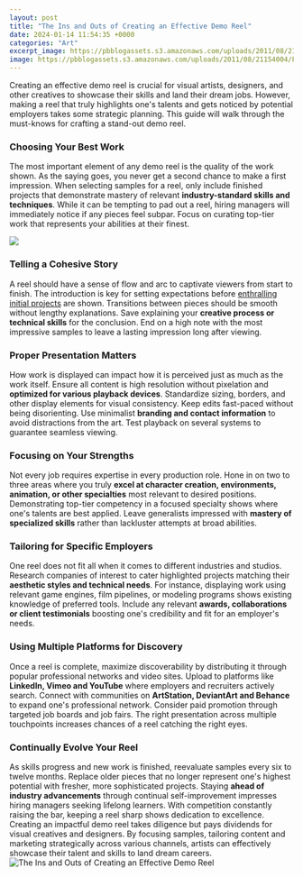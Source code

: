 ```yaml
---
layout: post
title: "The Ins and Outs of Creating an Effective Demo Reel"
date: 2024-01-14 11:54:35 +0000
categories: "Art"
excerpt_image: https://pbblogassets.s3.amazonaws.com/uploads/2011/08/21154004/Final-Cut.jpg
image: https://pbblogassets.s3.amazonaws.com/uploads/2011/08/21154004/Final-Cut.jpg
---
```


Creating an effective demo reel is crucial for visual artists, designers, and other creatives to showcase their skills and land their dream jobs. However, making a reel that truly highlights one's talents and gets noticed by potential employers takes some strategic planning. This guide will walk through the must-knows for crafting a stand-out demo reel.
### Choosing Your Best Work
The most important element of any demo reel is the quality of the work shown. As the saying goes, you never get a second chance to make a first impression. When selecting samples for a reel, only include finished projects that demonstrate mastery of relevant **industry-standard skills and techniques**. While it can be tempting to pad out a reel, hiring managers will immediately notice if any pieces feel subpar. Focus on curating top-tier work that represents your abilities at their finest.  

![](https://i.ytimg.com/vi/VSvBshJD3-g/maxresdefault.jpg)
### Telling a Cohesive Story 
A reel should have a sense of flow and arc to captivate viewers from start to finish. The introduction is key for setting expectations before [enthralling initial projects](https://store.fi.io.vn/collection/dogs) are shown. Transitions between pieces should be smooth without lengthy explanations. Save explaining your **creative process or technical skills** for the conclusion. End on a high note with the most impressive samples to leave a lasting impression long after viewing.
### Proper Presentation Matters
How work is displayed can impact how it is perceived just as much as the work itself. Ensure all content is high resolution without pixelation and **optimized for various playback devices**. Standardize sizing, borders, and other display elements for visual consistency. Keep edits fast-paced without being disorienting. Use minimalist **branding and contact information** to avoid distractions from the art. Test playback on several systems to guarantee seamless viewing.
### Focusing on Your Strengths   
Not every job requires expertise in every production role. Hone in on two to three areas where you truly **excel at character creation, environments, animation, or other specialties** most relevant to desired positions. Demonstrating top-tier competency in a focused specialty shows where one's talents are best applied. Leave generalists impressed with **mastery of specialized skills** rather than lackluster attempts at broad abilities.  
### Tailoring for Specific Employers
One reel does not fit all when it comes to different industries and studios. Research companies of interest to cater highlighted projects matching their **aesthetic styles and technical needs**. For instance, displaying work using relevant game engines, film pipelines, or modeling programs shows existing knowledge of preferred tools. Include any relevant **awards, collaborations or client testimonials** boosting one's credibility and fit for an employer's needs.
### Using Multiple Platforms for Discovery
Once a reel is complete, maximize discoverability by distributing it through popular professional networks and video sites. Upload to platforms like **LinkedIn, Vimeo and YouTube** where employers and recruiters actively search. Connect with communities on **ArtStation, DeviantArt and Behance** to expand one's professional network. Consider paid promotion through targeted job boards and job fairs. The right presentation across multiple touchpoints increases chances of a reel catching the right eyes.
### Continually Evolve Your Reel 
As skills progress and new work is finished, reevaluate samples every six to twelve months. Replace older pieces that no longer represent one's highest potential with fresher, more sophisticated projects. Staying **ahead of industry advancements** through continual self-improvement impresses hiring managers seeking lifelong learners. With competition constantly raising the bar, keeping a reel sharp shows dedication to excellence.
Creating an impactful demo reel takes diligence but pays dividends for visual creatives and designers. By focusing samples, tailoring content and marketing strategically across various channels, artists can effectively showcase their talent and skills to land dream careers.
![The Ins and Outs of Creating an Effective Demo Reel](https://pbblogassets.s3.amazonaws.com/uploads/2011/08/21154004/Final-Cut.jpg)
